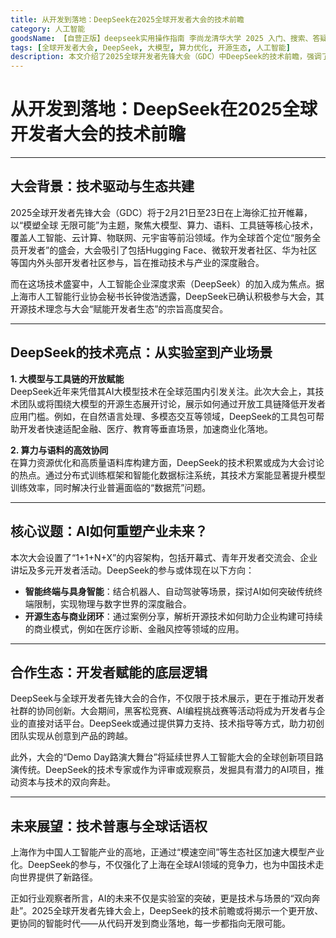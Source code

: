 ```yaml
---
title: 从开发到落地：DeepSeek在2025全球开发者大会的技术前瞻
category: 人工智能
goodsName: 【自营正版】deepseek实用操作指南 李尚龙清华大学 2025 入门、搜索、答疑、写作 deepseek使用教程 ai时代生存手册 零基础掌握deepseek 从入门到精通deepseek教程自营
tags: [全球开发者大会, DeepSeek, 大模型, 算力优化, 开源生态, 人工智能]
description: 本文介绍了2025全球开发者先锋大会（GDC）中DeepSeek的技术前瞻，强调了其在大模型、算力优化及开源生态方面的贡献。DeepSeek将在大会上展示如何通过开放工具链降低AI技术应用门槛，并加速其在金融、医疗、教育等行业的商业化落地。文章还探讨了DeepSeek在智能终端与具身智能、开源生态与商业闭环方面的核心议题，以及其如何通过黑客松竞赛和AI编程挑战赛等活动支持开发者社群的协同创新。DeepSeek的参与不仅促进了技术普惠，也为中国在全球AI领域的话语权提供了新的路径。适合关注AI技术发展及其产业应用的人士阅读。
---
```

# 从开发到落地：DeepSeek在2025全球开发者大会的技术前瞻

---

## **大会背景：技术驱动与生态共建**  
2025全球开发者先锋大会（GDC）将于2月21日至23日在上海徐汇拉开帷幕，以“模塑全球 无限可能”为主题，聚焦大模型、算力、语料、工具链等核心技术，覆盖人工智能、云计算、物联网、元宇宙等前沿领域。作为全球首个定位“服务全员开发者”的盛会，大会吸引了包括Hugging Face、微软开发者社区、华为社区等国内外头部开发者社区参与，旨在推动技术与产业的深度融合。  

而在这场技术盛宴中，人工智能企业深度求索（DeepSeek）的加入成为焦点。据上海市人工智能行业协会秘书长钟俊浩透露，DeepSeek已确认积极参与大会，其开源技术理念与大会“赋能开发者生态”的宗旨高度契合。  

---

## **DeepSeek的技术亮点：从实验室到产业场景**  
**1. 大模型与工具链的开放赋能**  
DeepSeek近年来凭借其AI大模型技术在全球范围内引发关注。此次大会上，其技术团队或将围绕大模型的开源生态展开讨论，展示如何通过开放工具链降低开发者应用门槛。例如，在自然语言处理、多模态交互等领域，DeepSeek的工具包可帮助开发者快速适配金融、医疗、教育等垂直场景，加速商业化落地。  

**2. 算力与语料的高效协同**  
在算力资源优化和高质量语料库构建方面，DeepSeek的技术积累或成为大会讨论的热点。通过分布式训练框架和智能化数据标注系统，其技术方案能显著提升模型训练效率，同时解决行业普遍面临的“数据荒”问题。  

---

## **核心议题：AI如何重塑产业未来？**  
本次大会设置了“1+1+N+X”的内容架构，包括开幕式、青年开发者交流会、企业讲坛及多元开发者活动。DeepSeek的参与或体现在以下方向：  
- **智能终端与具身智能**：结合机器人、自动驾驶等场景，探讨AI如何突破传统终端限制，实现物理与数字世界的深度融合。  
- **开源生态与商业闭环**：通过案例分享，解析开源技术如何助力企业构建可持续的商业模式，例如在医疗诊断、金融风控等领域的应用。  

---

## **合作生态：开发者赋能的底层逻辑**  
DeepSeek与全球开发者先锋大会的合作，不仅限于技术展示，更在于推动开发者社群的协同创新。大会期间，黑客松竞赛、AI编程挑战赛等活动将成为开发者与企业的直接对话平台。DeepSeek或通过提供算力支持、技术指导等方式，助力初创团队实现从创意到产品的跨越。  

此外，大会的“Demo Day路演大舞台”将延续世界人工智能大会的全球创新项目路演传统。DeepSeek的技术专家或作为评审或观察员，发掘具有潜力的AI项目，推动资本与技术的双向奔赴。  

---

## **未来展望：技术普惠与全球话语权**  
上海作为中国人工智能产业的高地，正通过“模速空间”等生态社区加速大模型产业化。DeepSeek的参与，不仅强化了上海在全球AI领域的竞争力，也为中国技术走向世界提供了新路径。  

正如行业观察者所言，AI的未来不仅是实验室的突破，更是技术与场景的“双向奔赴”。2025全球开发者先锋大会上，DeepSeek的技术前瞻或将揭示一个更开放、更协同的智能时代——从代码开发到商业落地，每一步都指向无限可能。  

